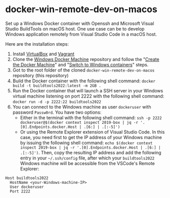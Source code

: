 # docker-win-remote-dev-on-macos
Set up a Windows Docker container with Openssh and Microsoft Visual Studio BuildTools on macOS host.
One use case can be to develop Windows application remotely from Visual Studio Code in a macOS host.

Here are the installation steps:

1. Install [VirtualBox](https://www.virtualbox.org/wiki/Downloads) and [Vagrant](https://www.vagrantup.com/downloads)
2. Clone the [Windows Docker Machine](https://github.com/StefanScherer/windows-docker-machine) repository and follow the "[Create the Docker Machine](https://github.com/StefanScherer/windows-docker-machine#create-the-docker-machine)" and "[Switch to Windows containers](https://github.com/StefanScherer/windows-docker-machine#switch-to-windows-containers)" steps.
3. Got to the root folder of the cloned `docker-win-remote-dev-on-macos` repository (this repository)
4. Build the Docker container with the following shell command: `docker build -t buildtools2022:latest -m 2GB .`
5. Run the Docker container that will launch a SSH server in your Windows virtual machine listening on port 2222 with the following shell command: `docker run -d -p 2222:22 buildtools2022`
6. You can connect to the Windows machine as user `dockeruser` with password `Passw0rd`. You have two options:
   * Either in the terminal with the following shell command: `ssh -p 2222 dockeruser@$(docker context inspect 2019-box | jq -r '.[0].Endpoints.docker.Host | .[6:] | .[:-5]')`
   * Or using the Remote Explorer extension of Visual Studio Code. In this case, you need first to get the IP address of your Windows machine by issuing the following shell command: `echo $(docker context inspect 2019-box | jq -r '.[0].Endpoints.docker.Host | .[6:] | .[:-5]')`. Then, copy the resulting IP address and add the following entry in your `~/.ssh/config` file, after which your `buildtools2022` Windows machine will be accessible from the VSCode's Remote Explorer:

```
Host buildtools2022
  HostName <your-Windows-machine-IP>
  User dockeruser
  Port 2222
```
